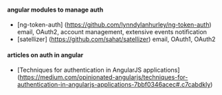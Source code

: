 #### angular modules to manage auth
- [ng-token-auth] (https://github.com/lynndylanhurley/ng-token-auth) email, OAuth2, account management, extensive events notification
- [satellizer] (https://github.com/sahat/satellizer) email, OAuth1, OAuth2

#### articles on auth in angular
- [Techniques for authentication in AngularJS applications] (https://medium.com/opinionated-angularjs/techniques-for-authentication-in-angularjs-applications-7bbf0346acec#.c7cabdkly)
